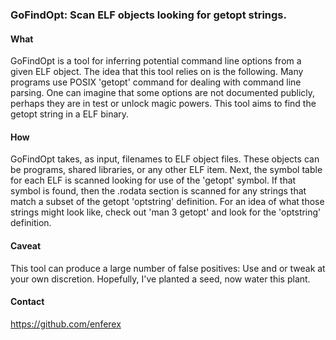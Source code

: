 ### GoFindOpt: Scan ELF objects looking for getopt strings.

#### What
GoFindOpt is a tool for inferring potential command line options from a given
ELF object.  The idea that this tool relies on is the following.  Many programs
use POSIX 'getopt' command for dealing with command line parsing.  One can
imagine that some options are not documented publicly, perhaps they are in
test or unlock magic powers.  This tool aims to find the getopt string in a ELF
binary.

#### How
GoFindOpt takes, as input, filenames to ELF object files. These objects can be
programs, shared libraries, or any other ELF item.  Next, the symbol table for
each ELF is scanned looking for use of the 'getopt' symbol.  If that symbol is
found, then the .rodata section is scanned for any strings that match a subset
of the getopt 'optstring' definition.  For an idea of what those strings might
look like, check out 'man 3 getopt' and look for the 'optstring' definition.

#### Caveat
This tool can produce a large number of false positives:  Use and or tweak at
your own discretion.  Hopefully, I've planted a seed, now water this plant.

#### Contact
https://github.com/enferex
